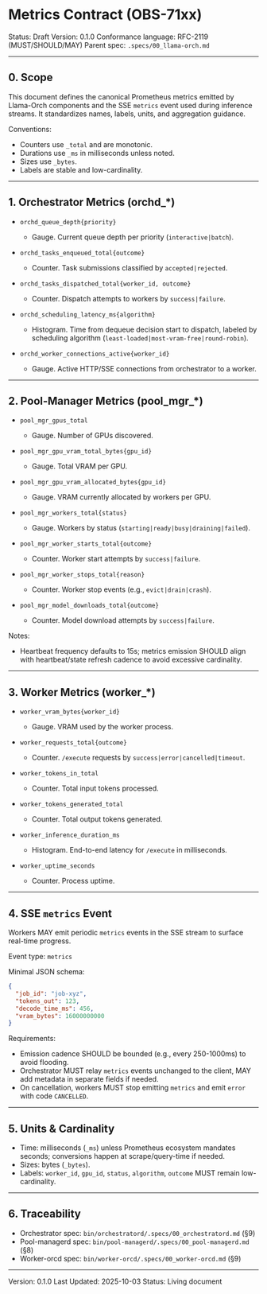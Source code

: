 # Metrics Contract (OBS-71xx)

Status: Draft
Version: 0.1.0
Conformance language: RFC-2119 (MUST/SHOULD/MAY)
Parent spec: `.specs/00_llama-orch.md`

---

## 0. Scope

This document defines the canonical Prometheus metrics emitted by Llama-Orch components and the SSE `metrics` event used during inference streams. It standardizes names, labels, units, and aggregation guidance.

Conventions:
- Counters use `_total` and are monotonic.
- Durations use `_ms` in milliseconds unless noted.
- Sizes use `_bytes`.
- Labels are stable and low-cardinality.

---

## 1. Orchestrator Metrics (orchd_*)

- `orchd_queue_depth{priority}`
  - Gauge. Current queue depth per priority (`interactive|batch`).

- `orchd_tasks_enqueued_total{outcome}`
  - Counter. Task submissions classified by `accepted|rejected`.

- `orchd_tasks_dispatched_total{worker_id, outcome}`
  - Counter. Dispatch attempts to workers by `success|failure`.

- `orchd_scheduling_latency_ms{algorithm}`
  - Histogram. Time from dequeue decision start to dispatch, labeled by scheduling algorithm (`least-loaded|most-vram-free|round-robin`).

- `orchd_worker_connections_active{worker_id}`
  - Gauge. Active HTTP/SSE connections from orchestrator to a worker.

---

## 2. Pool-Manager Metrics (pool_mgr_*)

- `pool_mgr_gpus_total`
  - Gauge. Number of GPUs discovered.

- `pool_mgr_gpu_vram_total_bytes{gpu_id}`
  - Gauge. Total VRAM per GPU.

- `pool_mgr_gpu_vram_allocated_bytes{gpu_id}`
  - Gauge. VRAM currently allocated by workers per GPU.

- `pool_mgr_workers_total{status}`
  - Gauge. Workers by status (`starting|ready|busy|draining|failed`).

- `pool_mgr_worker_starts_total{outcome}`
  - Counter. Worker start attempts by `success|failure`.

- `pool_mgr_worker_stops_total{reason}`
  - Counter. Worker stop events (e.g., `evict|drain|crash`).

- `pool_mgr_model_downloads_total{outcome}`
  - Counter. Model download attempts by `success|failure`.

Notes:
- Heartbeat frequency defaults to 15s; metrics emission SHOULD align with heartbeat/state refresh cadence to avoid excessive cardinality.

---

## 3. Worker Metrics (worker_*)

- `worker_vram_bytes{worker_id}`
  - Gauge. VRAM used by the worker process.

- `worker_requests_total{outcome}`
  - Counter. `/execute` requests by `success|error|cancelled|timeout`.

- `worker_tokens_in_total`
  - Counter. Total input tokens processed.

- `worker_tokens_generated_total`
  - Counter. Total output tokens generated.

- `worker_inference_duration_ms`
  - Histogram. End-to-end latency for `/execute` in milliseconds.

- `worker_uptime_seconds`
  - Counter. Process uptime.

---

## 4. SSE `metrics` Event

Workers MAY emit periodic `metrics` events in the SSE stream to surface real-time progress.

Event type: `metrics`

Minimal JSON schema:
```json
{
  "job_id": "job-xyz",
  "tokens_out": 123,
  "decode_time_ms": 456,
  "vram_bytes": 16000000000
}
```

Requirements:
- Emission cadence SHOULD be bounded (e.g., every 250-1000ms) to avoid flooding.
- Orchestrator MUST relay `metrics` events unchanged to the client, MAY add metadata in separate fields if needed.
- On cancellation, workers MUST stop emitting `metrics` and emit `error` with code `CANCELLED`.

---

## 5. Units & Cardinality

- Time: milliseconds (`_ms`) unless Prometheus ecosystem mandates seconds; conversions happen at scrape/query-time if needed.
- Sizes: bytes (`_bytes`).
- Labels: `worker_id`, `gpu_id`, `status`, `algorithm`, `outcome` MUST remain low-cardinality.

---

## 6. Traceability

- Orchestrator spec: `bin/orchestratord/.specs/00_orchestratord.md` (§9)
- Pool-managerd spec: `bin/pool-managerd/.specs/00_pool-managerd.md` (§8)
- Worker-orcd spec: `bin/worker-orcd/.specs/00_worker-orcd.md` (§9)

---

Version: 0.1.0
Last Updated: 2025-10-03
Status: Living document
